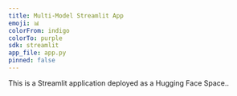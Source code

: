 ```yaml
---
title: Multi-Model Streamlit App
emoji: 📊
colorFrom: indigo
colorTo: purple
sdk: streamlit
app_file: app.py
pinned: false
---
```


This is a Streamlit application deployed as a Hugging Face Space..
